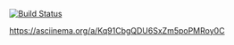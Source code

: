 [![Build Status](https://travis-ci.org/x0xl0ma/frontend-project-lvl1.svg?branch=master)](https://travis-ci.org/x0xl0ma/frontend-project-lvl1)

https://asciinema.org/a/Kq91CbgQDU6SxZm5poPMRoy0C
